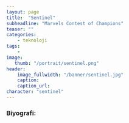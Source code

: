 ```yaml
---
layout: page
title:  "Sentinel"
subheadline: "Marvels Contest of Champions"
teaser: ""
categories:
    - teknoloji
tags:
    -
image:
   thumb: "/portrait/sentinel.png"
header:
    image_fullwidth: "/banner/sentinel.jpg"
    caption: 
    caption_url:    
character: "sentinel"
---
```


### Biyografi:

